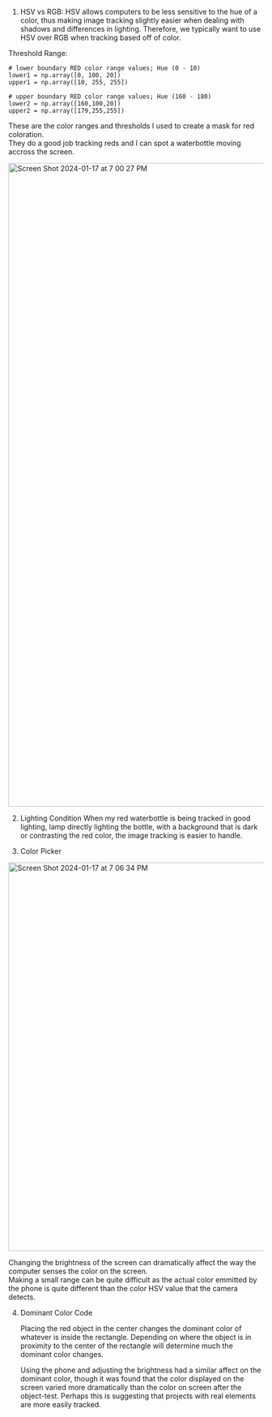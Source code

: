 1) HSV vs RGB:
HSV allows computers to be less sensitive to the hue of a color, 
thus making image tracking slightly easier when dealing with shadows and differences in lighting.
Therefore, we typically want to use HSV over RGB when tracking based off of color.  

Threshold Range:
  
    # lower boundary RED color range values; Hue (0 - 10)
    lower1 = np.array([0, 100, 20])
    upper1 = np.array([10, 255, 255])
 
    # upper boundary RED color range values; Hue (160 - 180)
    lower2 = np.array([160,100,20])
    upper2 = np.array([179,255,255])

These are the color ranges and thresholds I used to create a mask for red coloration.  
They do a good job tracking reds and I can spot a waterbottle moving accross the screen.  

<img width="1269" alt="Screen Shot 2024-01-17 at 7 00 27 PM" src="https://github.com/IanCWells/180DA-WarmUp/assets/97809757/160221b4-2e65-4778-8932-5aa537224b87">

2) Lighting Condition
When my red waterbottle is being tracked in good lighting, lamp directly lighting the bottle, 
with a background that is dark or contrasting the red color, the image tracking is easier to handle.

3) Color Picker

<img width="766" alt="Screen Shot 2024-01-17 at 7 06 34 PM" src="https://github.com/IanCWells/180DA-WarmUp/assets/97809757/34f6a0be-4eaf-4eba-b1db-b804064733bc">

Changing the brightness of the screen can dramatically affect the way the computer senses the color on the screen.  
Making a small range can be quite difficult as the actual color emmitted by the phone is quite different than the color HSV value that the camera detects. 

4) Dominant Color Code

   Placing the red object in the center changes the dominant color of whatever is inside the rectangle.
   Depending on where the object is in proximity to the center of the rectangle will determine much the dominant color changes.

   Using the phone and adjusting the brightness had a similar affect on the dominant color, though it was found that the color       displayed on the screen varied more dramatically than the color on screen after the object-test.  Perhaps this is suggesting      that projects with real elements are more easily tracked.  
   
